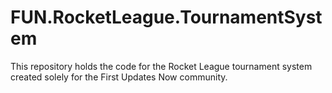 # FUN.RocketLeague.TournamentSystem
This repository holds the code for the Rocket League tournament system created solely for the First Updates Now community.
